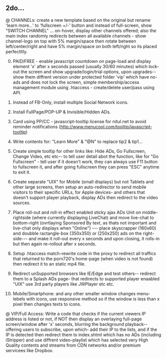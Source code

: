 ## 2do...

@ CHANNELs: create a new template based on the original but rename 'learn more...' to 'fullscreen +/-' button and instead of full-screen, show "SWITCH CHANNEL" ... on-hover, display other channels offered; also the main index randomly redirects between all available channels - show channel-logo on top with 5% margin/space then rotate between left/center/right and have 5% margin/space on both left/right so its placed perfectltly.

0. PAID/FREE - enable javascript countdown on page-load and display element 'x' after x seconds passed (usually 30/60 minutes) which lock-out the screen and show upgrade/login/trial options, upon upgrades-- show them diffrent version under protected folder 'vip' which have no-ads and does not lock the screen, simple membership/access management module using .htaccess - create/delete user/pass using API.

1. Instead of FB-Only, install multiple Social Network icons.

2. Install FullPage/POP-UP & Invisible/Hidden ADs.

3. Card using PP/CC - javascript-tooltip license for nitul.net to avoid reminder notifications (http://www.menucool.com/tooltip/javascript-tooltip)

4. Write contents for: "Learn More" & "@N" to replace tip2 & tip1...

5. Create simple tooltip for other links like: Hide ADs, Go Fullscreen, Change Video, etc etc-- to tell user detail abot the function, like for "Go Fullscreen" - tell user if it doesn't work, they can always use F11 button to fullscreen it, and after going fullscreen they can press "ESC" anytime to exit it.

6. Create separate "UIX" for Mobile (small displays) but not Tablets and other large screens, then setup an auto-redirector to send mobile visitors to their specific URLs, for Apple devices- and others that doesn't support player playback, display ADs then redirect to the video sources.

7. Place roll-out and roll-in effect enabled sticky ajax ADs Unit on middle-rightside (where currently displaying LiveChat) and move live-chat to bottom-right (ovrtlaying Sponsored By text, as thats not important and live-chat only displays when "Online") --- place skyscrapper (160x60) and doubble ractangle-box (350x350) or (250x250) ads on the right-side--- and make it roll-out every x seconds and upon closing, it rolls-in but then again re-rollout after x seconds.

8. Setup .htaccess match-rewrite code in the proxy to redirect all traffics that returned to the porn720's home-page (when video is not found) then redirect it to an static mp4 file.

9. Redirect unSupported browsers like IE/Edge and test others-- redirect them to a Splash ADs page- that redirects to supported player enaabled "UIX" use 3rd party players like JWPlayer etc etc.

10. Mobile/Smartphone: and any other smaller window changes menu-lebels with icons, use responsive method so if the window is less than x pixel then changes texts to icons.

@ VIP/Full Access: Write a code that checks if the current viewers IP address is listed or not, if NOT then display an overlaying full-page screen/window after 'x' seconds, blurring the background playback-- offering users to subscribe, upon which- add their IP to the lists, and if the IP is detected then redirect them to index.shtml which has no ADs (including iStripper) and use diffrent video-playlist which has selected very High Quality contents and streams from CDN networks and/or premium servicees like Dropbox.
